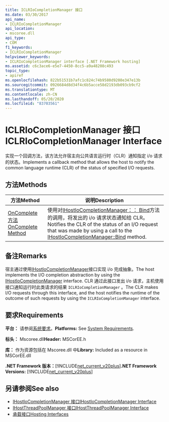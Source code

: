 ```yaml
---
title: ICLRIoCompletionManager 接口
ms.date: 03/30/2017
api_name:
- ICLRIoCompletionManager
api_location:
- mscoree.dll
api_type:
- COM
f1_keywords:
- ICLRIoCompletionManager
helpviewer_keywords:
- ICLRIoCompletionManager interface [.NET Framework hosting]
ms.assetid: c6c3ace6-e5e7-4450-8cc5-a9a48208c493
topic_type:
- apiref
ms.openlocfilehash: 822b51531b7afc1c824c74b9580d9208e347e13b
ms.sourcegitcommit: 0926684d8d34f4c6b5acce58d2193db093cb9cf2
ms.translationtype: MT
ms.contentlocale: zh-CN
ms.lasthandoff: 05/20/2020
ms.locfileid: "83703561"
---
```

# <a name="iclriocompletionmanager-interface"></a><span data-ttu-id="6dec1-102">ICLRIoCompletionManager 接口</span><span class="sxs-lookup"><span data-stu-id="6dec1-102">ICLRIoCompletionManager Interface</span></span>
<span data-ttu-id="6dec1-103">实现一个回调方法，该方法允许宿主向公共语言运行时（CLR）通知指定 i/o 请求的状态。</span><span class="sxs-lookup"><span data-stu-id="6dec1-103">Implements a callback method that allows the host to notify the common language runtime (CLR) of the status of specified I/O requests.</span></span>  
  
## <a name="methods"></a><span data-ttu-id="6dec1-104">方法</span><span class="sxs-lookup"><span data-stu-id="6dec1-104">Methods</span></span>  
  
|<span data-ttu-id="6dec1-105">方法</span><span class="sxs-lookup"><span data-stu-id="6dec1-105">Method</span></span>|<span data-ttu-id="6dec1-106">说明</span><span class="sxs-lookup"><span data-stu-id="6dec1-106">Description</span></span>|  
|------------|-----------------|  
|[<span data-ttu-id="6dec1-107">OnComplete 方法</span><span class="sxs-lookup"><span data-stu-id="6dec1-107">OnComplete Method</span></span>](../../../../docs/framework/unmanaged-api/hosting/iclriocompletionmanager-oncomplete-method.md)|<span data-ttu-id="6dec1-108">使用对[IHostIoCompletionManager：： Bind](ihostiocompletionmanager-bind-method.md)方法的调用，将发出的 i/o 请求状态通知给 CLR。</span><span class="sxs-lookup"><span data-stu-id="6dec1-108">Notifies the CLR of the status of an I/O request that was made by using a call to the [IHostIoCompletionManager::Bind](ihostiocompletionmanager-bind-method.md) method.</span></span>|  
  
## <a name="remarks"></a><span data-ttu-id="6dec1-109">备注</span><span class="sxs-lookup"><span data-stu-id="6dec1-109">Remarks</span></span>  
 <span data-ttu-id="6dec1-110">宿主通过使用[IHostIoCompletionManager](ihostiocompletionmanager-interface.md)接口实现 i/o 完成抽象。</span><span class="sxs-lookup"><span data-stu-id="6dec1-110">The host implements the I/O completion abstraction by using the [IHostIoCompletionManager](ihostiocompletionmanager-interface.md) interface.</span></span> <span data-ttu-id="6dec1-111">CLR 通过此接口发出 i/o 请求，主机使用接口通知运行时此类请求的结果 `ICLRIoCompletionManager` 。</span><span class="sxs-lookup"><span data-stu-id="6dec1-111">The CLR makes I/O requests through this interface, and the host notifies the runtime of the outcome of such requests by using the `ICLRIoCompletionManager` interface.</span></span>  
  
## <a name="requirements"></a><span data-ttu-id="6dec1-112">要求</span><span class="sxs-lookup"><span data-stu-id="6dec1-112">Requirements</span></span>  
 <span data-ttu-id="6dec1-113">**平台：** 请参阅[系统要求](../../get-started/system-requirements.md)。</span><span class="sxs-lookup"><span data-stu-id="6dec1-113">**Platforms:** See [System Requirements](../../get-started/system-requirements.md).</span></span>  
  
 <span data-ttu-id="6dec1-114">**标头：** Mscoree.dll</span><span class="sxs-lookup"><span data-stu-id="6dec1-114">**Header:** MSCorEE.h</span></span>  
  
 <span data-ttu-id="6dec1-115">**库：** 作为资源包括在 Mscoree.dll 中</span><span class="sxs-lookup"><span data-stu-id="6dec1-115">**Library:** Included as a resource in MSCorEE.dll</span></span>  
  
 <span data-ttu-id="6dec1-116">**.NET Framework 版本：**[!INCLUDE[net_current_v20plus](../../../../includes/net-current-v20plus-md.md)]</span><span class="sxs-lookup"><span data-stu-id="6dec1-116">**.NET Framework Versions:** [!INCLUDE[net_current_v20plus](../../../../includes/net-current-v20plus-md.md)]</span></span>  
  
## <a name="see-also"></a><span data-ttu-id="6dec1-117">另请参阅</span><span class="sxs-lookup"><span data-stu-id="6dec1-117">See also</span></span>

- [<span data-ttu-id="6dec1-118">IHostIoCompletionManager 接口</span><span class="sxs-lookup"><span data-stu-id="6dec1-118">IHostIoCompletionManager Interface</span></span>](ihostiocompletionmanager-interface.md)
- [<span data-ttu-id="6dec1-119">IHostThreadPoolManager 接口</span><span class="sxs-lookup"><span data-stu-id="6dec1-119">IHostThreadPoolManager Interface</span></span>](ihostthreadpoolmanager-interface.md)
- [<span data-ttu-id="6dec1-120">承载接口</span><span class="sxs-lookup"><span data-stu-id="6dec1-120">Hosting Interfaces</span></span>](hosting-interfaces.md)
